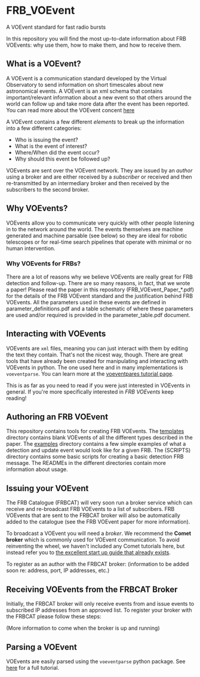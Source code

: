 # FRB_VOEvent
A VOEvent standard for fast radio bursts

In this repository you will find the most up-to-date information about FRB VOEvents: why use them, how to make them, and how to receive them.

## What is a VOEvent?

A VOEvent is a communication standard developed by the Virtual Observatory to send information on short timescales about new astronomical events. A VOEvent is an xml schema that contains important/relevant information about a new event so that others around the world can follow up and take more data after the event has been reported. You can read more about the VOEvent concent [here](http://voevent.readthedocs.io/en/latest/#)

A VOEvent contains a few different _elements_ to break up the information into a few different categories:
* Who is issuing the event?
* What is the event of interest?
* Where/When did the event occur?
* Why should this event be followed up?

VOEvents are sent over the VOEvent network. They are issued by an _author_ using a broker and are either received by a _subscriber_ or received and then re-transmitted by an intermediary broker and then received by the subscribers to the second broker.

## Why VOEvents?

VOEvents allow you to communicate very quickly with other people listening in to the network around the world. The events themselves are machine generated and machine parsable (see below) so they are ideal for robotic telescopes or for real-time search pipelines that operate with minimal or no human intervention.

### Why VOEvents for FRBs?

There are a lot of reasons why we believe VOEvents are really great for FRB detection and follow-up. There are so many reasons, in fact, that we wrote a paper! Please read the paper in this repository (FRB_VOEvent_Paper_\*.pdf) for the details of the FRB VOEvent standard and the justification behind FRB VOEvents. All the parameters used in these events are defined in parameter_definitions.pdf and a table schematic of where these parameters are used and/or required is provided in the parameter_table.pdf document.

## Interacting with VOEvents

VOEvents are `xml` files, meaning you can just interact with them by editing the text they contain. That's not the nicest way, though. There are great tools that have already been created for manipulating and interacting with VOEvents in python. The one used here and in many implementations is `voeventparse`. You can learn more at the [voeventpares tutorial page](http://voevent-parse.readthedocs.io/en/latest/tutorial/index.html). 

This is as far as you need to read if you were just interested in VOEvents in general. If you're more specifically interested in _FRB VOEvents_ keep reading!

## Authoring an FRB VOEvent

This repository contains tools for creating FRB VOEvents. The [templates](https://github.com/ebpetroff/FRB_VOEvent/tree/master/templates) directory contains blank VOEvents of all the different types described in the paper. The [examples](https://github.com/ebpetroff/FRB_VOEvent/tree/master/examples) directory contains a few simple examples of what a detection and update event would look like for a given FRB. The (SCRIPTS) directory contains some basic scripts for creating a basic detection FRB message. The READMEs in the different directories contain more information about usage.

## Issuing your VOEvent

The FRB Catalogue (FRBCAT) will very soon run a broker service which can receive and re-broadcast FRB VOEvents to a list of subscribers. FRB VOEvents that are sent to the FRBCAT broker will also be automatically added to the catalogue (see the FRB VOEvent paper for more information). 

To broadcast a VOEvent you will need a _broker_. We recommend the **Comet broker** which is commonly used for VOEvent communication. To avoid reinventing the wheel, we haven't included any Comet tutorials here, but instead refer you to [the excellent start up guide that already exists](https://comet.readthedocs.io/en/stable/usage/broker.html).

To register as an author with the FRBCAT broker: (information to be added soon re: address, port, IP addresses, etc.)

## Receiving VOEvents from the FRBCAT Broker

Initially, the FRBCAT broker will only receive events from and issue events to subscribed IP addresses from an approved list. To register your broker with the FRBCAT please follow these steps:

(More information to come when the broker is up and running)

## Parsing a VOEvent

VOEvents are easily parsed using the `voeventparse` python package. See [here](http://voevent-parse.readthedocs.io/en/latest/tutorial/index.html) for a full tutorial. 

